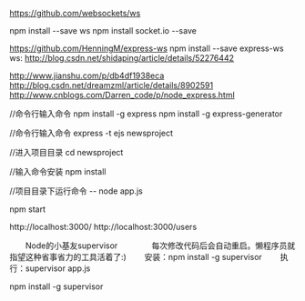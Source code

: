 https://github.com/websockets/ws


npm install --save ws
npm install socket.io --save


https://github.com/HenningM/express-ws
npm install --save express-ws
ws:
http://blog.csdn.net/shidaping/article/details/52276442

http://www.jianshu.com/p/db4df1938eca
http://blog.csdn.net/dreamzml/article/details/8902591
http://www.cnblogs.com/Darren_code/p/node_express.html




//命令行输入命令
    npm install -g express
    npm install -g express-generator


//命令行输入命令
        express -t ejs newsproject


//进入项目目录
        cd newsproject

//输入命令安装
        npm install

//项目目录下运行命令
        -- node app.js

npm start


http://localhost:3000/
http://localhost:3000/users






　　Node的小基友supervisor　　
　　每次修改代码后会自动重启。懒程序员就指望这种省事省力的工具活着了:)
　　安装：npm install -g supervisor
　　执行：supervisor app.js


npm install -g supervisor









